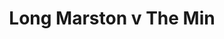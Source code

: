 ---
year: "1991"									
game: "Long Marston"									
title: "Long Marston v The Min"									
gameLocation: "Long Marston"									
gameDate: "1991"									
result: ""									
resultType: ""									
type: "game"									
---